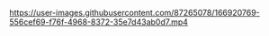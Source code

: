 
https://user-images.githubusercontent.com/87265078/166920769-556cef69-f76f-4968-8372-35e7d43ab0d7.mp4

